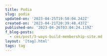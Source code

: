 ```yaml
---
title: Podia
slug: podia
updated-on: '2023-04-25T19:50:04.242Z'
created-on: '2023-04-21T20:39:48.437Z'
published-on: '2023-04-26T03:04:24.119Z'
f_blog-posts:
  - cms/post/3-ways-build-membership-site.md
layout: '[tag].html'
tags: tag
---
```




